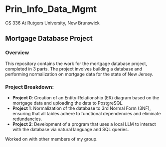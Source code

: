 # Prin_Info_Data_Mgmt
CS 336 At Rutgers University, New Brunswick
## Mortgage Database Project
 
### Overview
 
This repository contains the work for the mortgage database project, completed in 3 parts. The project involves building a database and performing normalization on mortgage data for the state of New Jersey.
 
 ### Project Breakdown:
 
 - **Project 0**: Creation of an Entity-Relationship (ER) diagram based on the mortgage data and uploading the data to PostgreSQL.
 - **Project 1**: Normalization of the database to 3rd Normal Form (3NF), ensuring that all tables adhere to functional dependencies and eliminate redundancies.
 - **Project 2**: Development of a program that uses a local LLM to interact with the database via natural language and SQL queries.
 
Worked on with other members of my group. 
